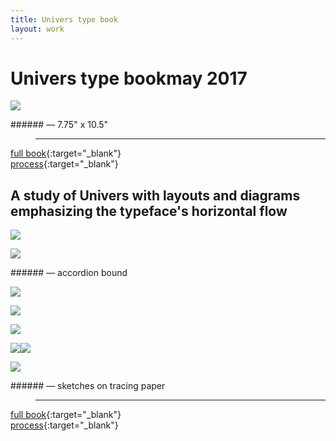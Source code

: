 ```yaml
---
title: Univers type book
layout: work
---
```


# <span id="title">Univers type book</span><span id="date">may 2017</span>

<p class="fill"><img src="../images/univers/u02.jpg"></p>
###### &mdash; 7.75" x 10.5"  

>___ 
[full book](https://issuu.com/vanna_vu/docs/univers){:target="_blank"}  
[process](../documents/univers_process_vannavu.pdf){:target="_blank"} 

## A study of Univers with layouts and diagrams emphasizing the typeface's horizontal flow

<p class="fill"><img src="../images/univers/u01.jpg"></p>

<p class="fill"><img src="../images/univers/u03.jpg"></p>
###### &mdash; accordion bound

<p class="fill"><img src="../images/univers/u05.jpg"></p>

<p class="fill"><img src="../images/univers/u06.jpg"></p>

<p class="fill"><img src="../images/univers/u07.jpg"></p>

<p class="fill"><img src="../images/univers/u10.jpg" class="half_left"><img src="../images/univers/u08.jpg" class="half_right"></p>

<p class="fill"><img src="../images/univers/u11.jpg"></p>
###### &mdash; sketches on tracing paper  

>___ 
[full book](https://issuu.com/vanna_vu/docs/univers){:target="_blank"}  
[process](../documents/univers_process_vannavu.pdf){:target="_blank"}  
